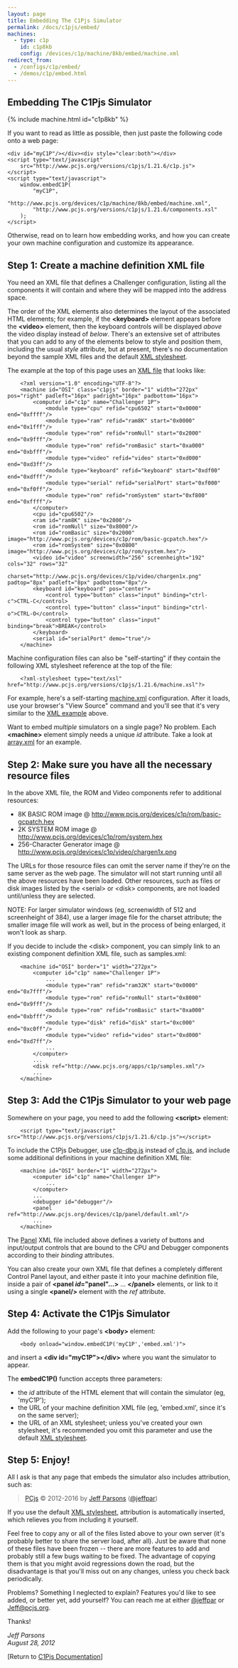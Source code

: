 ```yaml
---
layout: page
title: Embedding The C1Pjs Simulator
permalink: /docs/c1pjs/embed/
machines:
  - type: c1p
    id: c1p8kb
    config: /devices/c1p/machine/8kb/embed/machine.xml
redirect_from:
  - /configs/c1p/embed/
  - /demos/c1p/embed.html
---
```


Embedding The C1Pjs Simulator
---

{% include machine.html id="c1p8kb" %}

If you want to read as little as possible, then just paste the following code onto a web page:

	<div id="myC1P"/></div><div style="clear:both"></div>
	<script type="text/javascript"
		src="http://www.pcjs.org/versions/c1pjs/1.21.6/c1p.js">
	</script>
	<script type="text/javascript">
		window.embedC1P(
			"myC1P",
			"http://www.pcjs.org/devices/c1p/machine/8kb/embed/machine.xml",
			"http://www.pcjs.org/versions/c1pjs/1.21.6/components.xsl"
		);
	</script>

Otherwise, read on to learn how embedding works, and how you can create your own machine configuration and customize
its appearance.

Step 1: Create a machine definition XML file
---
You need an XML file that defines a Challenger configuration, listing all the components it will contain and where
they will be mapped into the address space.

The order of the XML elements also determines the layout of the associated HTML elements; for example, if the
**&lt;keyboard&gt;** element appears before the **&lt;video&gt;** element, then the keyboard controls will be
displayed *above* the video display instead of *below*. There's an extensive set of attributes that you can add
to any of the elements below to style and position them, including the usual *style* attribute, but at present,
there's no documentation beyond the sample XML files and the default [XML stylesheet](/versions/c1pjs/1.21.6/components.xsl).

The example at the top of this page uses an [XML file](/devices/c1p/machine/8kb/embed/machine.xml) that looks like:

		<?xml version="1.0" encoding="UTF-8"?>
		<machine id="OSI" class="c1pjs" border="1" width="272px" pos="right" padleft="16px" padright="16px" padbottom="16px">
			<computer id="c1p" name="Challenger 1P">
				<module type="cpu" refid="cpu6502" start="0x0000" end="0xffff"/>
				<module type="ram" refid="ram8K" start="0x0000" end="0x1fff"/>
				<module type="rom" refid="romNull" start="0x2000" end="0x9fff"/>
				<module type="rom" refid="romBasic" start="0xa000" end="0xbfff"/>
				<module type="video" refid="video" start="0xd000" end="0xd3ff"/>
				<module type="keyboard" refid="keyboard" start="0xdf00" end="0xdfff"/>
				<module type="serial" refid="serialPort" start="0xf000" end="0xf0ff"/>
				<module type="rom" refid="romSystem" start="0xf800" end="0xffff"/>
			</computer>
			<cpu id="cpu6502"/>
			<ram id="ram8K" size="0x2000"/>
			<rom id="romNull" size="0x8000"/>
			<rom id="romBasic" size="0x2000" image="http://www.pcjs.org/devices/c1p/rom/basic-gcpatch.hex"/>
			<rom id="romSystem" size="0x0800" image="http://www.pcjs.org/devices/c1p/rom/system.hex"/>
			<video id="video" screenwidth="256" screenheight="192" cols="32" rows="32"
				charset="http://www.pcjs.org/devices/c1p/video/chargen1x.png" padtop="8px" padleft="8px" padbottom="8px"/>
			<keyboard id="keyboard" pos="center">
				<control type="button" class="input" binding="ctrl-c">CTRL-C</control>
				<control type="button" class="input" binding="ctrl-o">CTRL-O</control>
				<control type="button" class="input" binding="break">BREAK</control>
			</keyboard>
			<serial id="serialPort" demo="true"/>
		</machine>

Machine configuration files can also be "self-starting" if they contain the following XML stylesheet reference at the
top of the file:

		<?xml-stylesheet type="text/xsl" href="http://www.pcjs.org/versions/c1pjs/1.21.6/machine.xsl"?>

For example, here's a self-starting [machine.xml](/devices/c1p/machine/8kb/large/machine.xml) configuration.
After it loads, use your browser's "View Source" command and you'll see that it's very similar to the
[XML example](/devices/c1p/machine/8kb/embed/machine.xml) above.

Want to embed *multiple* simulators on a single page? No problem. Each **&lt;machine&gt;** element simply needs
a unique *id* attribute. Take a look at [array.xml](/devices/c1p/machine/8kb/array/) for an example.

Step 2: Make sure you have all the necessary resource files
---
In the above XML file, the ROM and Video components refer to additional resources:

- 8K BASIC ROM image @ http://www.pcjs.org/devices/c1p/rom/basic-gcpatch.hex
- 2K SYSTEM ROM image @ http://www.pcjs.org/devices/c1p/rom/system.hex
- 256-Character Generator image @ http://www.pcjs.org/devices/c1p/video/chargen1x.png

The URLs for those resource files can omit the server name if they're on the same server as the web page.
The simulator will not start running until all the above resources have been loaded. Other resources, such as files
or disk images listed by the &lt;serial&gt; or &lt;disk&gt; components, are not loaded until/unless they are selected.

NOTE: For larger simulator windows (eg, screenwidth of 512 and screenheight of 384), use a larger image file for the charset attribute; the smaller image file will work as well, but in the process of being enlarged, it won't look as sharp.

If you decide to include the &lt;disk&gt; component, you can simply link to an existing component definition XML file,
such as samples.xml:

		<machine id="OSI" border="1" width="272px">
			<computer id="c1p" name="Challenger 1P">
				...
				<module type="ram" refid="ram32K" start="0x0000" end="0x7fff"/>
				<module type="rom" refid="romNull" start="0x8000" end="0x9fff"/>
				<module type="rom" refid="romBasic" start="0xa000" end="0xbfff"/>
				<module type="disk" refid="disk" start="0xc000" end="0xc0ff"/>
				<module type="video" refid="video" start="0xd000" end="0xd7ff"/>
				...
			</computer>
			...
			<disk ref="http://www.pcjs.org/apps/c1p/samples.xml"/>
			...
		</machine>

Step 3: Add the C1Pjs Simulator to your web page
---
Somewhere on your page, you need to add the following **&lt;script&gt;** element:

		<script type="text/javascript" src="http://www.pcjs.org/versions/c1pjs/1.21.6/c1p.js"></script>

To include the C1Pjs Debugger, use [c1p-dbg.js](/versions/c1pjs/1.21.6/c1p-dbg.js) instead of
[c1p.js](/versions/c1pjs/1.21.6/c1p.js), and include some additional definitions in your machine
definition XML file:

		<machine id="OSI" border="1" width="272px">
			<computer id="c1p" name="Challenger 1P">
				...
			</computer>
			...
			<debugger id="debugger"/>
			<panel ref="http://www.pcjs.org/devices/c1p/panel/default.xml"/>
			...
		</machine>

The [Panel](/devices/c1p/panel/default.xml) XML file included above defines a variety of buttons and
input/output controls that are bound to the CPU and Debugger components according to their *binding*
attributes.

You can also create your own XML file that defines a completely different Control Panel layout, and either
paste it into your machine definition file, inside a pair of **&lt;panel *id*="panel"...&gt;** ... **&lt;/panel&gt;**
elements, or link to it using a single **&lt;panel/&gt;** element with the *ref* attribute.

Step 4: Activate the C1Pjs Simulator
---
Add the following to your page's **&lt;body&gt;** element:

		<body onload="window.embedC1P('myC1P','embed.xml')">

and insert a **&lt;div id="myC1P"&gt;&lt;/div&gt;** where you want the simulator to appear.

The **embedC1P()** function accepts three parameters:
- the *id* attribute of the HTML element that will contain the simulator (eg, 'myC1P');
- the URL of your machine definition XML file (eg, 'embed.xml', since it's on the same server);
- the URL of an XML stylesheet; unless you've created your own stylesheet, it's recommended you omit this
parameter and use the default [XML stylesheet](/versions/c1pjs/1.21.6/components.xsl).

Step 5: Enjoy!
---
All I ask is that any page that embeds the simulator also includes attribution, such as: 

> [PCjs](http://pcjs.org) © 2012-2016 by [Jeff Parsons](mailto:Jeff@pcjs.org) ([@jeffpar](http://twitter.com/jeffpar))

If you use the default [XML stylesheet](/versions/c1pjs/1.21.6/components.xsl), attribution is automatically inserted,
which relieves you from including it yourself.

Feel free to copy any or all of the files listed above to your own server (it's probably better to share the server
load, after all). Just be aware that none of these files have been frozen -- there are more features to add and
probably still a few bugs waiting to be fixed. The advantage of copying them is that you might avoid regressions down
the road, but the disadvantage is that you'll miss out on any changes, unless you check back periodically.

Problems? Something I neglected to explain? Features you'd like to see added, or better yet, add yourself? You can
reach me at either [@jeffpar](http://twitter.com/jeffpar) or [Jeff@pcjs.org](mailto:Jeff@pcjs.org).

Thanks!

*Jeff Parsons<br/>August 28, 2012*

[Return to [C1Pjs Documentation](../)]
